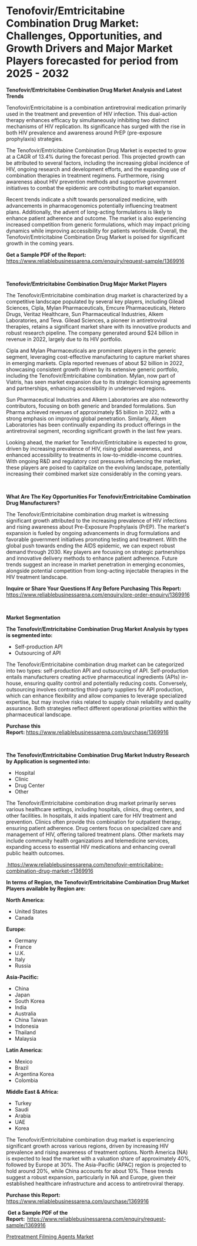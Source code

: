<p><h1>Tenofovir/Emtricitabine Combination Drug Market: Challenges, Opportunities, and Growth Drivers and Major Market Players forecasted for period from 2025 - 2032</h1></p><p><strong>Tenofovir/Emtricitabine Combination Drug Market Analysis and Latest Trends</strong></p>
<p><p>Tenofovir/Emtricitabine is a combination antiretroviral medication primarily used in the treatment and prevention of HIV infection. This dual-action therapy enhances efficacy by simultaneously inhibiting two distinct mechanisms of HIV replication. Its significance has surged with the rise in both HIV prevalence and awareness around PrEP (pre-exposure prophylaxis) strategies.</p><p>The Tenofovir/Emtricitabine Combination Drug Market is expected to grow at a CAGR of 13.4% during the forecast period. This projected growth can be attributed to several factors, including the increasing global incidence of HIV, ongoing research and development efforts, and the expanding use of combination therapies in treatment regimens. Furthermore, rising awareness about HIV prevention methods and supportive government initiatives to combat the epidemic are contributing to market expansion.</p><p>Recent trends indicate a shift towards personalized medicine, with advancements in pharmacogenomics potentially influencing treatment plans. Additionally, the advent of long-acting formulations is likely to enhance patient adherence and outcome. The market is also experiencing increased competition from generic formulations, which may impact pricing dynamics while improving accessibility for patients worldwide. Overall, the Tenofovir/Emtricitabine Combination Drug Market is poised for significant growth in the coming years.</p></p>
<p><strong>Get a Sample PDF of the Report:&nbsp;</strong> <a href="https://www.reliablebusinessarena.com/enquiry/request-sample/1369916?utm_campaign=3552&utm_medium=2&utm_source=Github&utm_content=ia&utm_term=22032025&utm_id=tenofoviremtricitabine-combination-drug">https://www.reliablebusinessarena.com/enquiry/request-sample/1369916</a></p>
<p>&nbsp;</p>
<p><strong>Tenofovir/Emtricitabine Combination Drug Major Market Players</strong></p>
<p><p>The Tenofovir/Emtricitabine combination drug market is characterized by a competitive landscape populated by several key players, including Gilead Sciences, Cipla, Mylan Pharmaceuticals, Emcure Pharmaceuticals, Hetero Drugs, Veritaz Healthcare, Sun Pharmaceutical Industries, Alkem Laboratories, and Teva. Gilead Sciences, a pioneer in antiretroviral therapies, retains a significant market share with its innovative products and robust research pipeline. The company generated around $24 billion in revenue in 2022, largely due to its HIV portfolio.</p><p>Cipla and Mylan Pharmaceuticals are prominent players in the generic segment, leveraging cost-effective manufacturing to capture market shares in emerging markets. Cipla reported revenues of about $2 billion in 2022, showcasing consistent growth driven by its extensive generic portfolio, including the Tenofovir/Emtricitabine combination. Mylan, now part of Viatris, has seen market expansion due to its strategic licensing agreements and partnerships, enhancing accessibility in underserved regions.</p><p>Sun Pharmaceutical Industries and Alkem Laboratories are also noteworthy contributors, focusing on both generic and branded formulations. Sun Pharma achieved revenues of approximately $5 billion in 2022, with a strong emphasis on improving global penetration. Similarly, Alkem Laboratories has been continually expanding its product offerings in the antiretroviral segment, recording significant growth in the last few years.</p><p>Looking ahead, the market for Tenofovir/Emtricitabine is expected to grow, driven by increasing prevalence of HIV, rising global awareness, and enhanced accessibility to treatments in low-to-middle-income countries. With ongoing R&D and regulatory cost pressures influencing the market, these players are poised to capitalize on the evolving landscape, potentially increasing their combined market size considerably in the coming years.</p></p>
<p>&nbsp;</p>
<p><strong>What Are The Key Opportunities For Tenofovir/Emtricitabine Combination Drug Manufacturers?</strong></p>
<p><p>The Tenofovir/Emtricitabine combination drug market is witnessing significant growth attributed to the increasing prevalence of HIV infections and rising awareness about Pre-Exposure Prophylaxis (PrEP). The market's expansion is fueled by ongoing advancements in drug formulations and favorable government initiatives promoting testing and treatment. With the global push towards ending the AIDS epidemic, we can expect robust demand through 2030. Key players are focusing on strategic partnerships and innovative delivery methods to enhance patient adherence. Future trends suggest an increase in market penetration in emerging economies, alongside potential competition from long-acting injectable therapies in the HIV treatment landscape.</p></p>
<p><strong>Inquire or Share Your Questions If Any Before Purchasing This Report:</strong> <a href="https://www.reliablebusinessarena.com/enquiry/pre-order-enquiry/1369916?utm_campaign=3552&utm_medium=2&utm_source=Github&utm_content=ia&utm_term=22032025&utm_id=tenofoviremtricitabine-combination-drug">https://www.reliablebusinessarena.com/enquiry/pre-order-enquiry/1369916</a></p>
<p>&nbsp;</p>
<p><strong>Market Segmentation</strong></p>
<p><strong>The Tenofovir/Emtricitabine Combination Drug Market Analysis by types is segmented into:</strong></p>
<p><ul><li>Self-production API</li><li>Outsourcing of API</li></ul></p>
<p><p>The Tenofovir/Emtricitabine combination drug market can be categorized into two types: self-production API and outsourcing of API. Self-production entails manufacturers creating active pharmaceutical ingredients (APIs) in-house, ensuring quality control and potentially reducing costs. Conversely, outsourcing involves contracting third-party suppliers for API production, which can enhance flexibility and allow companies to leverage specialized expertise, but may involve risks related to supply chain reliability and quality assurance. Both strategies reflect different operational priorities within the pharmaceutical landscape.</p></p>
<p><strong>Purchase this Report:&nbsp;</strong><a href="https://www.reliablebusinessarena.com/purchase/1369916?utm_campaign=3552&utm_medium=2&utm_source=Github&utm_content=ia&utm_term=22032025&utm_id=tenofoviremtricitabine-combination-drug">https://www.reliablebusinessarena.com/purchase/1369916</a></p>
<p>&nbsp;</p>
<p><strong>The Tenofovir/Emtricitabine Combination Drug Market Industry Research by Application is segmented into:</strong></p>
<p><ul><li>Hospital</li><li>Clinic</li><li>Drug Center</li><li>Other</li></ul></p>
<p><p>The Tenofovir/Emtricitabine combination drug market primarily serves various healthcare settings, including hospitals, clinics, drug centers, and other facilities. In hospitals, it aids inpatient care for HIV treatment and prevention. Clinics often provide this combination for outpatient therapy, ensuring patient adherence. Drug centers focus on specialized care and management of HIV, offering tailored treatment plans. Other markets may include community health organizations and telemedicine services, expanding access to essential HIV medications and enhancing overall public health outcomes.</p></p>
<p><a href="https://www.reliablebusinessarena.com/tenofovir-emtricitabine-combination-drug-market-r1369916?utm_campaign=3552&utm_medium=2&utm_source=Github&utm_content=ia&utm_term=22032025&utm_id=tenofoviremtricitabine-combination-drug">&nbsp;https://www.reliablebusinessarena.com/tenofovir-emtricitabine-combination-drug-market-r1369916</a></p>
<p><strong>In terms of Region, the Tenofovir/Emtricitabine Combination Drug Market Players available by Region are:</strong></p>
<p>
    <p> <strong> North America: </strong>
        <ul>
            <li>United States</li>
            <li>Canada</li>
        </ul>
        </p> 
    <p> <strong> Europe: </strong>
        <ul>
            <li>Germany</li>
            <li>France</li>
            <li>U.K.</li>
            <li>Italy</li>
            <li>Russia</li>
        </ul>
        </p> 
    <p> <strong> Asia-Pacific: </strong>
        <ul>
            <li>China</li>
            <li>Japan</li>
            <li>South Korea</li>
            <li>India</li>
            <li>Australia</li>
            <li>China Taiwan</li>
            <li>Indonesia</li>
            <li>Thailand</li>
            <li>Malaysia</li>
        </ul>
        </p> 
    <p> <strong> Latin America: </strong>
        <ul>
            <li>Mexico</li>
            <li>Brazil</li>
            <li>Argentina Korea</li>
            <li>Colombia</li>
        </ul>
        </p> 
    <p> <strong> Middle East & Africa: </strong>
        <ul>
            <li>Turkey</li>
            <li>Saudi</li>
            <li>Arabia</li>
            <li>UAE</li>
            <li>Korea</li>
        </ul>
    </p>
    </p>
<p><p>The Tenofovir/Emtricitabine combination drug market is experiencing significant growth across various regions, driven by increasing HIV prevalence and rising awareness of treatment options. North America (NA) is expected to lead the market with a valuation share of approximately 40%, followed by Europe at 30%. The Asia-Pacific (APAC) region is projected to hold around 20%, while China accounts for about 10%. These trends suggest a robust expansion, particularly in NA and Europe, given their established healthcare infrastructure and access to antiretroviral therapy.</p></p>
<p><strong>Purchase this Report: </strong><a href="https://www.reliablebusinessarena.com/purchase/1369916?utm_campaign=3552&utm_medium=2&utm_source=Github&utm_content=ia&utm_term=22032025&utm_id=tenofoviremtricitabine-combination-drug">https://www.reliablebusinessarena.com/purchase/1369916</a></p>
<p>&nbsp;<strong>Get a Sample PDF of the Report:&nbsp;&nbsp;</strong><a href="https://www.reliablebusinessarena.com/enquiry/request-sample/1369916?utm_campaign=3552&utm_medium=2&utm_source=Github&utm_content=ia&utm_term=22032025&utm_id=tenofoviremtricitabine-combination-drug">https://www.reliablebusinessarena.com/enquiry/request-sample/1369916</a></p>
<p><strong></strong></p>
<p><p><a href="https://github.com/hamremunazm4/Market-Research-Report-List-1/blob/main/pretreatment-filming-agents-market.md?utm_campaign=3552&utm_medium=2&utm_source=Github&utm_content=ia&utm_term=22032025&utm_id=tenofoviremtricitabine-combination-drug">Pretreatment Filming Agents Market</a></p></p>